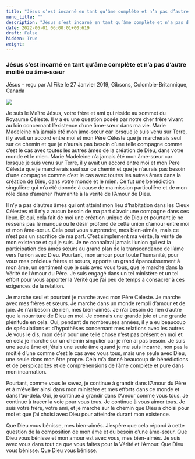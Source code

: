 ```yaml
---
title: "Jésus s’est incarné en tant qu’âme complète et n’a pas d’autre moitié ou âme-sœur"
menu_title: ""
description: "Jésus s’est incarné en tant qu’âme complète et n’a pas d’autre moitié ou âme-sœur"
date: 2022-06-01 06:00:01+00:619
draft: False
hidden: True
weight:
---
```

### Jésus s’est incarné en tant qu’âme complète et n’a pas d’autre moitié ou âme-sœur

Jésus - reçu par Al Fike le 27 Janvier 2019, Gibsons, Colombie-Britannique, Canada

![](/fr-contemporary-messages/fr-contemporary-messages-by-date-order/fr-contemporary-messages-2019/anges11.jpg)

Je suis le Maître Jésus, votre frère et ami qui réside au sommet du Royaume Céleste. Il y a eu une question posée par notre cher frère vivant au loin concernant l’existence d’une âme-sœur dans ma vie. Marie Madeleine n’a jamais été mon âme-sœur car lorsque je suis venu sur Terre, il y avait un accord entre moi et mon Père Céleste que je marcherais seul sur ce chemin et que je n’aurais pas besoin d’une telle compagne comme c’est le cas avec toutes les autres âmes de la création de Dieu, dans votre monde et le mien. Marie Madeleine n’a jamais été mon âme-sœur car lorsque je suis venu sur Terre, il y avait un accord entre moi et mon Père Céleste que je marcherais seul sur ce chemin et que je n’aurais pas besoin d’une compagne comme c’est le cas avec toutes les autres âmes dans la création de Dieu, dans votre monde et le mien. Ce fut une bénédiction singulière qui m’a été donnée à cause de ma mission particulière et de mon rôle dans d’amener l’humanité à la vérité de l’Amour de Dieu.

Il n’y a pas d’autres âmes qui ont atteint mon lieu d’habitation dans les Cieux Célestes et il n’y a aucun besoin de ma part d’avoir une compagne dans ces lieux. Et oui, cela fait de moi une création unique de Dieu et pourtant je ne ressens pas le manque ou le désir profond de cette union d’amour entre moi et mon âme-sœur. Cela peut vous surprendre, mes bien-aimés, mais ce n’est pas un sacrifice de ma part. C’est simplement ma vérité, la vérité de mon existence et qui je suis. Je ne connaîtrai jamais l’union qui est la participation des âmes sœurs au grand plan de la transcendance de l’âme vers l’union avec Dieu. Pourtant, mon amour pour toute l’humanité, pour vous mes précieux frères et sœurs, apporte un grand épanouissement à mon âme, un sentiment que je suis avec vous tous, que je marche dans la Vérité de l’Amour du Père. Je suis engagé dans un tel ministère et un tel effort pour vous apporter la Vérité que j’ai peu de temps à consacrer à ces exigences de la relation.

Je marche seul et pourtant je marche avec mon Père Céleste. Je marche avec mes frères et sœurs. Je marche dans un monde rempli d’amour et de joie. Je n’ai besoin de rien, mes bien-aimés. Je n’ai besoin de rien d’autre que la nourriture de Dieu en moi. Je connais une grande joie et une grande plénitude en cela. Oui, pendant de nombreuses années, il y a eu beaucoup de spéculations et d’hypothèses concernant mes relations avec les autres. Je vous le dis, mon désir pour une telle chose n’est pas présent en moi et en cela je marche sur un chemin singulier car je n’en ai pas besoin. Je suis une seule âme et j’étais une seule âme quand je me suis incarné, non pas la moitié d’une comme c’est le cas avec vous tous, mais une seule avec Dieu, une seule dans mon être propre. Cela m’a donné beaucoup de bénédictions et de perspicacités et de compréhensions de l’âme complète et pure dans mon incarnation.

Pourtant, comme vous le savez, je continue à grandir dans l’Amour du Père et à m’éveiller ainsi dans mon ministère et mes efforts dans ce monde et dans l’au-delà. Oui, je continue à grandir dans l’Amour comme vous tous. Je continue à tracer la voie pour vous tous. Je continue à vous aimer tous. Je suis votre frère, votre ami, et je marche sur le chemin que Dieu a choisi pour moi et que j’ai choisi avec Dieu pour atteindre durant mon existence.

Que Dieu vous bénisse, mes bien-aimés. J’espère que cela répond à cette question de la composition de mon âme et du besoin d’une âme-sœur. Que Dieu vous bénisse et mon amour est avec vous, mes bien-aimés. Je suis avec vous dans tout ce que vous faites pour la Vérité et l’Amour. Que Dieu vous bénisse. Que Dieu vous bénisse.



